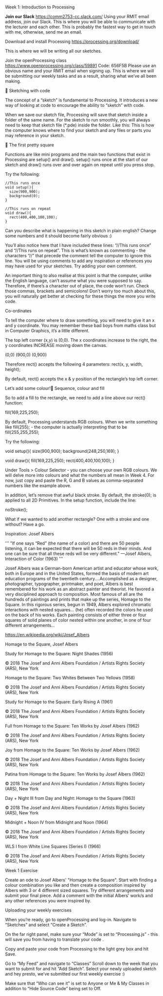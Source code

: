 
Week 1: Introduction to Processing

**Join our Slack**
https://comm2753-cc.slack.com/
Using your RMIT email address, join our Slack. This is where you will be able to communicate with the lecturer and each other. This is probably the fastest way to get in touch with me, otherwise, send me an email.

Download and install Processing 
https://processing.org/download/

This is where we will be writing all our sketches.

Join the openProcessing class
https://www.openprocessing.org/class/59891
Code: 656F5B
Please use an obvious name and your RMIT email when signing up.
This is where we will be submitting our weekly tasks and as a result, sharing what we’ve all been making.



Sketching with code

The concept of a “sketch” is fundamental to Processing. It introduces a new way of looking at code to encourage the ability to “sketch” with code. 



When we save our sketch file, Processing will save that sketch inside a folder of the same name. For the sketch to run smoothly, you will always need to keep that sketch file (*.pde) inside the folder. Like this:
This is how the computer knows where to find your sketch and any files or parts you may reference in your sketch.



The first pretty square

Functions are like mini programs and the main two functions that exist in Processing are setup() and draw(). setup() runs once at the start of our sketch and draw() runs over and over again on repeat until you press stop. 

Try the following:



    //This runs once
    void setup(){
      size(900,900);
      background(0);
    }
    
    //This runs on repeat
    void draw(){
      rect(400,400,100,100);
    }


Can you describe what is happening in this sketch in plain english?
Change some numbers and it should become fairly obvious :)

You’ll also notice here that I have included these lines: “//This runs once” and “//This runs on repeat”. This is what’s known as commenting - the characters “//” that precede the comment tell the computer to ignore this line. You will be using comments to add any inspiration or references you may have used for your sketches.
Try adding your own comment.

An important thing to also realise at this point is that the computer, unlike the English language, can’t assume what you were supposed to say. Therefore, if there’s a character out of place, the code won’t run. Check those commas, brackets and semicolons! Don’t worry too much about this, you will naturally get better at checking for these things the more you write code.


Co-ordinates

To tell the computer where to draw something, you will need to give it an x and y coordinate. You may remember these bad boys from maths class but in Computer Graphics, it’s a little different. 

The top left corner (x,y) is (0,0). The x coordinates increase to the right, the y coordinates INCREASE moving down the canvas.

(0,0)			                      		                                 (900,0)
 (0,900)      

Therefore rect() accepts the following 4 parameters:
rect(x, y, width, height);

By default, rect() accepts the x & y position of the rectangle’s top left corner.

Let’s add some colour!
Sequence, colour and fill

So to add a fill to the rectangle, we need to add a line above our rect() function:

fill(169,225,250);

By default, Processing understands RGB colours. When we write something like fill(255); - the computer is actually interpreting that to be fill(255,255,255); 

Try the following:



void setup(){
  size(900,900);
  background(248,250,169);
}

void draw(){
  fill(169,225,250);
  rect(400,400,100,100);
}



Under Tools > Colour Selector - you can choose your own RGB colours. We will delve more into colours and what the numbers all mean in Week 4. For now, just copy and paste the R, G and B values as comma-separated numbers like the example above.

In addition, let’s remove that awful black stroke. By default, the stroke(0); is applied to all 2D Primitives. In the setup function, include the line:

noStroke();

What if we wanted to add another rectangle? One with a stroke and one without? Have a go.



Inspiration: Josef Albers


'''
"If one says “Red” (the name of a color) and there are 50 people listening, it can be expected that there will be 50 reds in their minds. And one can be sure that all these reds will be very different." 
—Josef Albers, Interaction of Color (1963)
'''

Josef Albers was a German-born American artist and educator whose work, both in Europe and in the United States, formed the basis of modern art education programs of the twentieth century....Accomplished as a designer, photographer, typographer, printmaker, and poet, Albers is best remembered for his work as an abstract painter and theorist. He favored a very disciplined approach to composition. Most famous of all are the hundreds of paintings and prints that make up the series, Homage to the Square. In this rigorous series, begun in 1949, Albers explored chromatic interactions with nested squares… (he) often recorded the colors he used on the back of his works. Each painting consists of either three or four squares of solid planes of color nested within one another, in one of four different arrangements…

https://en.wikipedia.org/wiki/Josef_Albers

Homage to the Square, Josef Albers



Study for Homage to the Square: Night Shades (1956)


© 2018 The Josef and Anni Albers Foundation / Artists Rights Society (ARS), New York


Homage to the Square: Two Whites Between Two Yellows (1958)

© 2018 The Josef and Anni Albers Foundation / Artists Rights Society (ARS), New York


Study for Homage to the Square: Early Rising A (1961)

© 2018 The Josef and Anni Albers Foundation / Artists Rights Society (ARS), New York


Full from Homage to the Square: Ten Works by Josef Albers (1962)

© 2018 The Josef and Anni Albers Foundation / Artists Rights Society (ARS), New York




Joy from Homage to the Square: Ten Works by Josef Albers (1962)

© 2018 The Josef and Anni Albers Foundation / Artists Rights Society (ARS), New York




Patina from Homage to the Square: Ten Works by Josef Albers (1962)

© 2018 The Josef and Anni Albers Foundation / Artists Rights Society (ARS), New York




Day + Night III from Day and Night: Homage to the Square (1963)

© 2018 The Josef and Anni Albers Foundation / Artists Rights Society (ARS), New York




Midnight + Noon IV from Midnight and Noon (1964)

© 2018 The Josef and Anni Albers Foundation / Artists Rights Society (ARS), New York


WLS I from White Line Squares (Series I) (1966)

© 2018 The Josef and Anni Albers Foundation / Artists Rights Society (ARS), New York



Week 1 Exercise

Create an ode to Josef Albers' "Homage to the Square". Start with finding a colour combination you like and then create a composition inspired by Albers with 3 or 4 different sized squares. Try different arrangements and submit your final piece. Add a comment with the initial Albers’ work/s and any other references you were inspired by.


Uploading your weekly exercises

When you’re ready, go to openProcessing and log-in.
Navigate to “Sketches” and select “Create a Sketch”. 



On the far right panel, make sure your “Mode” is set to “Processing.js” - this will save you from having to translate your code .

Copy and paste your code from Processing to the light grey box and hit Save.



Go to “My Feed” and navigate to “Classes”
Scroll down to the week that you want to submit for and hit “Add Sketch”. Select your newly uploaded sketch and hey presto, we’ve submitted our first weekly exercise :)

Make sure that “Who can see it” is set to Anyone or Me & My Classes in addition to “Hide Source Code” being set to Off.
 


